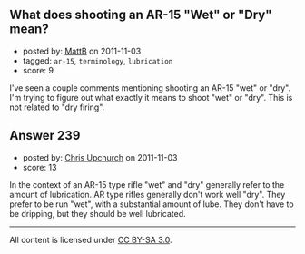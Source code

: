## What does shooting an AR-15 "Wet" or "Dry" mean?

- posted by: [MattB](https://stackexchange.com/users/-1/24-mattb) on 2011-11-03
- tagged: `ar-15`, `terminology`, `lubrication`
- score: 9

I've seen a couple comments mentioning shooting an AR-15 "wet" or "dry".  I'm trying to figure out what exactly it means to shoot "wet" or "dry".  This is not related to "dry firing".


## Answer 239

- posted by: [Chris Upchurch](https://stackexchange.com/users/-1/79-chris-upchurch) on 2011-11-03
- score: 13

In the context of an AR-15 type rifle "wet" and "dry" generally refer to the amount of lubrication.  AR type rifles generally don't work well "dry".  They prefer to be run "wet", with a substantial amount of lube.  They don't have to be dripping, but they should be well lubricated.



---

All content is licensed under [CC BY-SA 3.0](https://creativecommons.org/licenses/by-sa/3.0/).
